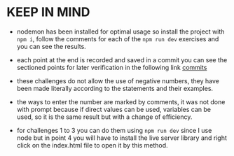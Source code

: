 # KEEP IN MIND

* nodemon has been installed for optimal usage so install the project with `npm i`, follow the comments for each of the `npm run dev` exercises and you can see the results.

* each point at the end is recorded and saved in a commit you can see the sectioned points for later verification in the following link [commits](https://github.com/JuanDavidEscalanteCastaneda-Campus/PushUp_Duirno/commits/main)

* these challenges do not allow the use of negative numbers, they have been made literally according to the statements and their examples.

* the ways to enter the number are marked by comments, it was not done with prompt because if direct values can be used, variables can be used, so it is the same result but with a change of efficiency.

* for challenges 1 to 3 you can do them using `npm run dev` since I use node but in point 4 you will have to install the live server library and right click on the index.html file to open it by this method. 